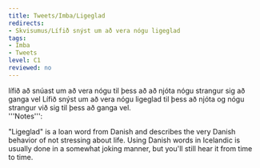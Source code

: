 ```yaml
---
title: Tweets/Imba/Ligeglad
redirects:
- Skvisumus/Lífið snýst um að vera nógu ligeglad
tags:
- Imba
- Tweets
level: C1
reviewed: no
---
```

<vocabulary>
lífið
að snúast um
að vera
nógu
til þess að
að njóta
nógu
strangur
sig
að ganga vel
</vocabulary>
<Tweet
data-translate="true"
audio="sVkS.mp3"
id="770686446307008513"
date="1472580942000"
favorites="3"
user_name="flaturpilsner"
handle="skvisumus"
user_picture="Tweet-skvisumus-14rupeh.png"
verified=""
>Lífið snýst um að vera nógu ligeglad til þess að njóta og nógu strangur við sig til þess að ganga vel.</Tweet>

<div class=notes>
'''Notes''':

"Ligeglad" is a loan word from Danish and describes the very Danish behavior of not stressing about life. Using Danish words in Icelandic is usually done in a somewhat joking manner, but you'll still hear it from time to time.
